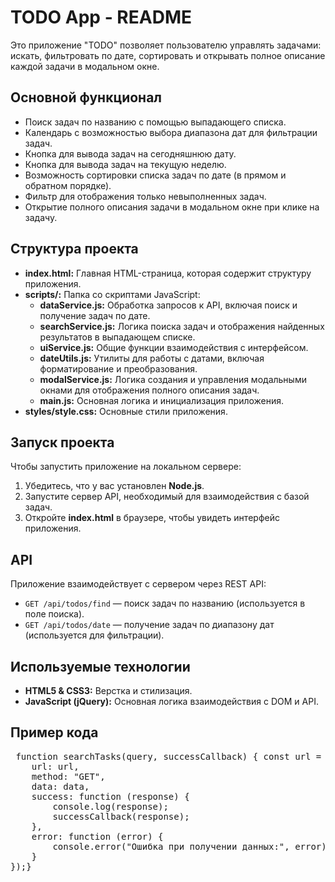 <h1>TODO App - README</h1> <p>Это приложение "TODO" позволяет пользователю управлять задачами: искать, фильтровать по дате, сортировать и открывать полное описание каждой задачи в модальном окне.</p> <h2>Основной функционал</h2> <ul> <li>Поиск задач по названию с помощью выпадающего списка.</li> <li>Календарь с возможностью выбора диапазона дат для фильтрации задач.</li> <li>Кнопка для вывода задач на сегодняшнюю дату.</li> <li>Кнопка для вывода задач на текущую неделю.</li> <li>Возможность сортировки списка задач по дате (в прямом и обратном порядке).</li> <li>Фильтр для отображения только невыполненных задач.</li> <li>Открытие полного описания задачи в модальном окне при клике на задачу.</li> </ul> <h2>Структура проекта</h2> <ul> <li><strong>index.html:</strong> Главная HTML-страница, которая содержит структуру приложения.</li> <li><strong>scripts/:</strong> Папка со скриптами JavaScript: <ul> <li><strong>dataService.js:</strong> Обработка запросов к API, включая поиск и получение задач по дате.</li> <li><strong>searchService.js:</strong> Логика поиска задач и отображения найденных результатов в выпадающем списке.</li> <li><strong>uiService.js:</strong> Общие функции взаимодействия с интерфейсом.</li> <li><strong>dateUtils.js:</strong> Утилиты для работы с датами, включая форматирование и преобразования.</li> <li><strong>modalService.js:</strong> Логика создания и управления модальными окнами для отображения полного описания задач.</li> <li><strong>main.js:</strong> Основная логика и инициализация приложения.</li> </ul> </li> <li><strong>styles/style.css:</strong> Основные стили приложения.</li> </ul> <h2>Запуск проекта</h2> <p>Чтобы запустить приложение на локальном сервере:</p> <ol> <li>Убедитесь, что у вас установлен <strong>Node.js</strong>.</li> <li>Запустите сервер API, необходимый для взаимодействия с базой задач.</li> <li>Откройте <strong>index.html</strong> в браузере, чтобы увидеть интерфейс приложения.</li> </ol> <h2>API</h2> <p>Приложение взаимодействует с сервером через REST API:</p> <ul> <li><code>GET /api/todos/find</code> — поиск задач по названию (используется в поле поиска).</li> <li><code>GET /api/todos/date</code> — получение задач по диапазону дат (используется для фильтрации).</li> </ul> <h2>Используемые технологии</h2> <ul> <li><strong>HTML5 & CSS3:</strong> Верстка и стилизация.</li> <li><strong>JavaScript (jQuery):</strong> Основная логика взаимодействия с DOM и API.</li> </ul> <h2>Пример кода</h2> <pre> function searchTasks(query, successCallback) { const url = "http://localhost:3001/api/todos/find"; const data = { q: query, limit: 10 };$.ajax({
    url: url,
    method: "GET",
    data: data,
    success: function (response) {
        console.log(response);
        successCallback(response);
    },
    error: function (error) {
        console.error("Ошибка при получении данных:", error);
    }
});} </pre>







